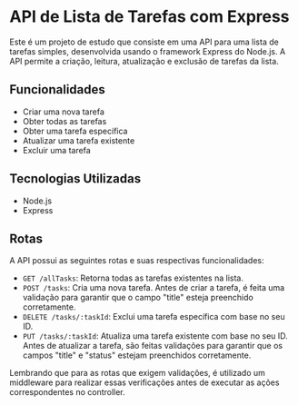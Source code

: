 # API de Lista de Tarefas com Express

Este é um projeto de estudo que consiste em uma API para uma lista de tarefas simples, desenvolvida usando o framework Express do Node.js. A API permite a criação, leitura, atualização e exclusão de tarefas da lista.

## Funcionalidades

- Criar uma nova tarefa
- Obter todas as tarefas
- Obter uma tarefa específica
- Atualizar uma tarefa existente
- Excluir uma tarefa

## Tecnologias Utilizadas

- Node.js
- Express

## Rotas

A API possui as seguintes rotas e suas respectivas funcionalidades:

- `GET /allTasks`: Retorna todas as tarefas existentes na lista.
- `POST /tasks`: Cria uma nova tarefa. Antes de criar a tarefa, é feita uma validação para garantir que o campo "title" esteja preenchido corretamente.
- `DELETE /tasks/:taskId`: Exclui uma tarefa específica com base no seu ID.
- `PUT /tasks/:taskId`: Atualiza uma tarefa existente com base no seu ID. Antes de atualizar a tarefa, são feitas validações para garantir que os campos "title" e "status" estejam preenchidos corretamente.

Lembrando que para as rotas que exigem validações, é utilizado um middleware para realizar essas verificações antes de executar as ações correspondentes no controller.
